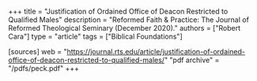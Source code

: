 +++
title = "Justification of Ordained Office of Deacon Restricted to Qualified Males"
description = "Reformed Faith & Practice: The Journal of Reformed Theological Seminary (December 2020)."
authors = ["Robert Cara"]
type = "article"
tags = ["Biblical Foundations"]

[sources]
web = "https://journal.rts.edu/article/justification-of-ordained-office-of-deacon-restricted-to-qualified-males/"
"pdf archive" = "/pdfs/peck.pdf"
+++

